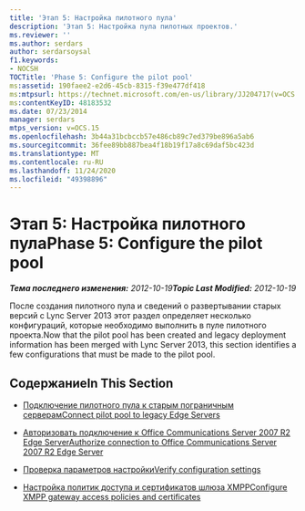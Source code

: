 ```yaml
---
title: 'Этап 5: Настройка пилотного пула'
description: 'Этап 5: Настройка пула пилотных проектов.'
ms.reviewer: ''
ms.author: serdars
author: serdarsoysal
f1.keywords:
- NOCSH
TOCTitle: 'Phase 5: Configure the pilot pool'
ms:assetid: 190faee2-e2d6-45cb-8315-f39e477df418
ms:mtpsurl: https://technet.microsoft.com/en-us/library/JJ204717(v=OCS.15)
ms:contentKeyID: 48183532
ms.date: 07/23/2014
manager: serdars
mtps_version: v=OCS.15
ms.openlocfilehash: 3b44a31bcbccb57e486cb89c7ed379be896a5ab6
ms.sourcegitcommit: 36fee89bb887bea4f18b19f17a8c69daf5bc423d
ms.translationtype: MT
ms.contentlocale: ru-RU
ms.lasthandoff: 11/24/2020
ms.locfileid: "49398896"
---
```

# <a name="phase-5-configure-the-pilot-pool"></a><span data-ttu-id="b5af0-103">Этап 5: Настройка пилотного пула</span><span class="sxs-lookup"><span data-stu-id="b5af0-103">Phase 5: Configure the pilot pool</span></span>

<div data-xmlns="http://www.w3.org/1999/xhtml">

<div class="topic" data-xmlns="http://www.w3.org/1999/xhtml" data-msxsl="urn:schemas-microsoft-com:xslt" data-cs="https://msdn.microsoft.com/">

<div data-asp="https://msdn2.microsoft.com/asp">



</div>

<div id="mainSection">

<div id="mainBody"><span data-ttu-id="b5af0-104">

<span> </span></span><span class="sxs-lookup"><span data-stu-id="b5af0-104">

<span> </span></span></span>

<span data-ttu-id="b5af0-105">_**Тема последнего изменения:** 2012-10-19_</span><span class="sxs-lookup"><span data-stu-id="b5af0-105">_**Topic Last Modified:** 2012-10-19_</span></span>

<span data-ttu-id="b5af0-106">После создания пилотного пула и сведений о развертывании старых версий с Lync Server 2013 этот раздел определяет несколько конфигураций, которые необходимо выполнить в пуле пилотного проекта.</span><span class="sxs-lookup"><span data-stu-id="b5af0-106">Now that the pilot pool has been created and legacy deployment information has been merged with Lync Server 2013, this section identifies a few configurations that must be made to the pilot pool.</span></span>

<div>

## <a name="in-this-section"></a><span data-ttu-id="b5af0-107">Содержание</span><span class="sxs-lookup"><span data-stu-id="b5af0-107">In This Section</span></span>

  - [<span data-ttu-id="b5af0-108">Подключение пилотного пула к старым пограничным серверам</span><span class="sxs-lookup"><span data-stu-id="b5af0-108">Connect pilot pool to legacy Edge Servers</span></span>](connect-pilot-pool-to-legacy-edge-servers.md)

  - [<span data-ttu-id="b5af0-109">Авторизовать подключение к Office Communications Server 2007 R2 Edge Server</span><span class="sxs-lookup"><span data-stu-id="b5af0-109">Authorize connection to Office Communications Server 2007 R2 Edge Server</span></span>](authorize-connection-to-office-communications-server-2007-r2-edge-server.md)

  - [<span data-ttu-id="b5af0-110">Проверка параметров настройки</span><span class="sxs-lookup"><span data-stu-id="b5af0-110">Verify configuration settings</span></span>](verify-configuration-settings.md)

  - [<span data-ttu-id="b5af0-111">Настройка политик доступа и сертификатов шлюза XMPP</span><span class="sxs-lookup"><span data-stu-id="b5af0-111">Configure XMPP gateway access policies and certificates</span></span>](configure-xmpp-gateway-access-policies-and-certificates.md)

<span data-ttu-id="b5af0-112"></div>

</div>

<span> </span>

</div>

</div>

</span><span class="sxs-lookup"><span data-stu-id="b5af0-112"></div>

</div>

<span> </span>

</div>

</div>

</span></span></div>

